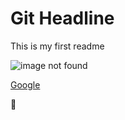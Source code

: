 # Git Headline  
This is my first readme

![image not found](mg.png)

[Google](www.google.com)

:hot_face:
